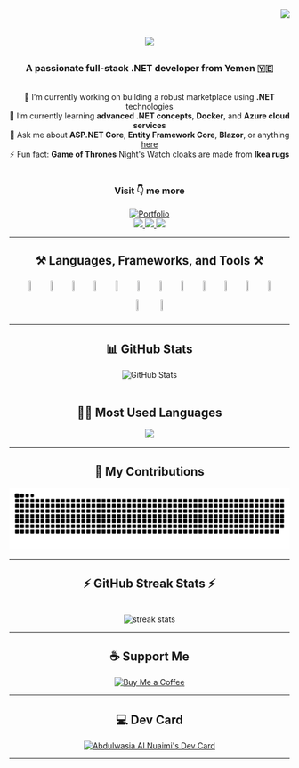 <!-- Visitor Badge -->
<img align="right" src="https://visitor-badge.laobi.icu/badge?page_id=salesp07.salesp07" />

<h1 align="center">
    <img src="https://readme-typing-svg.herokuapp.com/?font=Righteous&size=35&center=true&vCenter=true&width=500&height=70&duration=4000&lines=Hi+There!+👋;+I'm+Abdulwaisa+Al+Nuaimi!;&theme=radical" />
</h1>

<h3 align="center">A passionate full-stack .NET developer from Yemen 🇾🇪</h3>

<br/>

<div align="center">
  🔭 I’m currently working on building a robust marketplace using <strong>.NET</strong> technologies  
  <br/>
  🌱 I’m currently learning <strong>advanced .NET concepts</strong>, <strong>Docker</strong>, and <strong>Azure cloud services</strong>  
  <br/>
  💬 Ask me about <strong>ASP.NET Core</strong>, <strong>Entity Framework Core</strong>, <strong>Blazor</strong>, or anything <a href="mailto:alnymybdalwas1@gmail.com">here</a>
  <br/>
  ⚡ Fun fact: <strong>Game of Thrones</strong> Night's Watch cloaks are made from <strong>Ikea rugs</strong>
</div>

<br/>
<div align="center"><h3 align="center">Visit    👇 me more</h3></div>
<div align="center">
  <a href="https://alnuaimidev.me/MyPortfolio/" target="_blank">
    <img src="https://img.icons8.com/fluency/48/000000/internet.png" alt="Portfolio" />
  </a>
</div>
<div align="center"> 
    
  <a href="mailto:alnymybdalwas1@gmail.com">
    <img src="https://img.shields.io/badge/Gmail-333333?style=for-the-badge&logo=gmail&logoColor=red" />
  </a>
  <a href="https://www.linkedin.com/in/abdulwaisa2" target="_blank">
    <img src="https://img.shields.io/badge/LinkedIn-0077B5?style=for-the-badge&logo=linkedin&logoColor=white" />
  </a>
  <a href="#" target="_blank">
    <img src="https://img.shields.io/badge/Portfolio-FF5722?style=for-the-badge&logo=todoist&logoColor=white" />
  </a>
</div>

<hr/>

<h2 align="center">⚒️ Languages, Frameworks, and Tools ⚒️</h2>

<div align="center">
    <img src="https://camo.githubusercontent.com/d1c060eef161748ffe94ee1004fb9987437bc68fa40563857493d2a725238c68/68747470733a2f2f63646e2e6a7364656c6976722e6e65742f67682f64657669636f6e732f64657669636f6e2f69636f6e732f646f746e6574636f72652f646f746e6574636f72652d6f726967696e616c2e737667" style="width:5%; height:5%; margin: 5px;" />
    <img src="https://camo.githubusercontent.com/2d9be2cdbe847aa58cefeb401833777b9330a5d91389066137fc1c84589eabfe/68747470733a2f2f63646e2e6a7364656c6976722e6e65742f67682f64657669636f6e732f64657669636f6e2f69636f6e732f6373686172702f6373686172702d6f726967696e616c2e737667" style="width:5%; height:5%; margin: 5px;" />
    <img src="https://camo.githubusercontent.com/649c79ee7a63c501daf05a190f4ac557d1e75988a808482691c5c6c5a3064b0c/68747470733a2f2f63646e2e63646e6c6f676f2e636f6d2f6c6f676f732f6d2f32312f6d6963726f736f66742d73716c2d7365727665722e737667" style="width:5%; height:5%; margin: 5px;" />
    <img src="https://img.icons8.com/color/48/000000/c-plus-plus-logo.png" style="width:5%; height:5%; margin: 5px;" />
    <img src="https://img.icons8.com/color/48/000000/html-5--v1.png" style="width:5%; height:5%; margin: 5px;" />
    <img src="https://img.icons8.com/color/48/000000/css3.png" style="width:5%; height:5%; margin: 5px;" />
    <img src="https://img.icons8.com/color/48/000000/javascript--v2.png" style="width:5%; height:5%; margin: 5px;" />
    <img src="https://github.com/user-attachments/assets/92645ab9-2e72-41fc-bd9c-77b2aba50300" style="width:5%; height:5%; margin: 5px;" />
    <img src="https://github.com/user-attachments/assets/e621f7f1-3a95-412d-8166-df255f8549aa" style="width:5%; height:5%; margin: 5px;" />
    <img src="https://github.com/user-attachments/assets/4e54623b-68fe-4df5-aa60-72e296d4b93a" style="width:5%; height:5%; margin: 5px;" />
    <img src="https://img.icons8.com/color/48/000000/docker.png" style="width:5%; height:5%; margin: 5px;" />
    <img src="https://img.icons8.com/color/48/000000/visual-studio-code-2019.png" style="width:5%; height:5%; margin: 5px;" />
    <img src="https://camo.githubusercontent.com/b757f08684d4442218bd04f3bb04cc0e142d0551619c678ff44304027085bb47/68747470733a2f2f63646e2e6a7364656c6976722e6e65742f67682f64657669636f6e732f64657669636f6e2f69636f6e732f626f6f7473747261702f626f6f7473747261702d6f726967696e616c2e737667" style="width:5%; height:5%; margin: 7px;" />
    <img src="https://img.icons8.com/color/48/000000/git.png" style="width:5%; height:5%; margin: 7px;" />
</div>


<hr/>

<h2 align="center">📊 GitHub Stats</h2>

<div align="center">
  <img src="https://github-readme-stats.vercel.app/api?username=alnaimi-github&show_icons=true&theme=radical" alt="GitHub Stats"/>
</div>

<br/>


<h2 align="center">🧑‍💻 Most Used Languages</h2>

<div align="center">
  <img src="https://github-readme-stats.vercel.app/api/top-langs/?username=alnaimi-github&layout=compact&hide=html&theme=radical" />
</div>

<hr/>

<h2 align="center">🐍 My Contributions</h2>

<div align="center">
  <img src="https://raw.githubusercontent.com/salesp07/salesp07/output/github-contribution-grid-snake.svg" alt="Snake Eating My Contributions"/>
</div>

<hr/>

<h2 align="center">⚡ GitHub Streak Stats ⚡</h2>
<br/>
<div align="center">
  <img width="390" src="https://github-readme-streak-stats-salesp07.vercel.app/?user=alnaimi-github&count_private=true&theme=radical&border_radius=10" alt="streak stats"/>
</div>

<hr/>

<h2 align="center">☕ Support Me</h2>
<div align="center">
  <a href="https://ko-fi.com/yourusername" target="_blank">
    <img height="64" src="https://storage.ko-fi.com/cdn/kofi1.png?v=3" border="0" alt="Buy Me a Coffee" />
  </a>
</div>

<hr/>

<h2 align="center">💻 Dev Card</h2>
<div align="center">
  <a href="https://app.daily.dev/alnuaimi">
    <img src="https://api.daily.dev/devcards/v2/yBcAKveFvNga7Qp0rmePx.png?type=default&r=ql1" width="356" alt="Abdulwasia Al Nuaimi's Dev Card" />
  </a>
</div>



<hr/>

